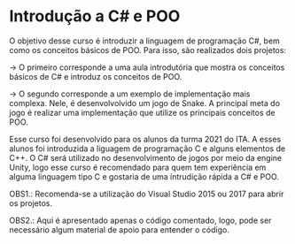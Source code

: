 # Introdução a C# e POO

O objetivo desse curso é introduzir a linguagem de programação C#, bem como os conceitos básicos de POO. Para isso, são realizados dois projetos:

-> O primeiro corresponde a uma aula introdutória que mostra os conceitos básicos de C# e introduz os conceitos de POO.

-> O segundo corresponde a um exemplo de implementação mais complexa. Nele, é desenvolvolvido um jogo de Snake. A principal meta do jogo é realizar uma implementação que utilize os principais conceitos de POO.

Esse curso foi desenvolvido para os alunos da turma 2021 do ITA. A esses alunos foi introduzida a liguagem de programação C e alguns elementos de C++. O C# será utilizado no desenvolvimento de jogos por meio da engine Unity, logo esse curso é recomendado para quem tem experiência em alguma linguagem tipo C e gostaria de uma intrudição rápida a C# e POO.

OBS1.: Recomenda-se a utilização do Visual Studio 2015 ou 2017 para abrir os projetos.

OBS2.: Aqui é apresentado apenas o código comentado, logo, pode ser necessário algum material de apoio para entender o código.
